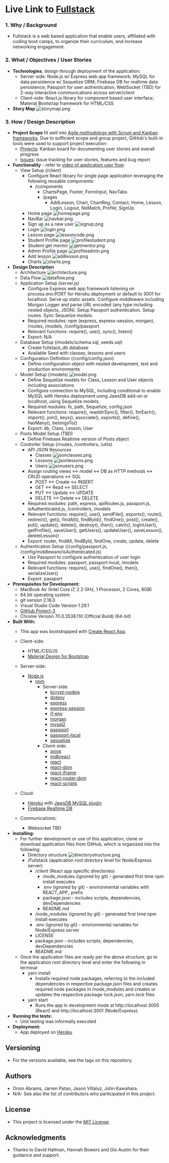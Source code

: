 # Live Link to [Fullstack](https://fullstack-network.herokuapp.com/)
### 1. Why / Background
  * Fullstack is a web based application that enable users, affiliated with coding boot camps, to organize their curriculum, and increase networking engagement.
 ### 2. What / Objectives / User Stories
  * **Technologies**, design through deployment of the application:
    * Server-side: Node.js w/ Express web app framework; MySQL for data persistence w/ Sequelize ORM; Firebase DB for realtime data persistence; Passport for user authentication; WebSocket (TBD) for 2-way interactive communications across server/client 
    * Client-side: React.js library for component based user interface; Material Bootstrap framework for HTML/CSS
  * **Story Map** ![storymap.png](client/public/assets/readmelinks/storymap.png "Story Map")
 ### 3. How / Design Description
  * **Project Scope** fit well into [Agile methodology with Scrum and Kanban frameworks](https://en.wikipedia.org/wiki/Agile_software_development). Due to sufficient scope and group project, GitHub's built-in tools were used to support project execution:
    * [Projects](https://github.com/OrionAbrams/Project-3/projects/1): Kanban board for documenting user stories and overall progress
    * [Issues](https://github.com/OrionAbrams/Project-3/issues): Issue tracking for user stories, features and bug report
  * **Functionality** - refer to [video of application user flow](https://drive.google.com/drive/folders/1wj_yyX_CARBAoKz1-fLkkAp_YyxgihzD?usp=sharing):
    * View Setup (/client)
      * Configure React library for single page application leveraging the following reusable components:
        * /components
          * ChartsPage, Footer, FormInput, NavTabs
          * /pages
            * AddLesson, Chart, ChartReg, Contact, Home, Lesson, Login, Logout, NoMatch, Profile, SignUp
      * Home page ![homepage.png](client/public/assets/readmelinks/homepage.png "homepage")
      * NavBar ![navbar.png](client/public/assets/readmelinks/navbar.png "navbar")
      * Sign up as a new user ![signup.png](client/public/assets/readmelinks/signup.png "signup")
      * Login ![login.png](client/public/assets/readmelinks/login.png "login")
      * Lesson page ![lessoncode.png](client/public/assets/readmelinks/lessoncode.png "lessoncode")
      * Student Profile page ![profilestudent.png](client/public/assets/readmelinks/profilestudent.png "profilestudent")
      * Student get mentor ![getmentor.png](client/public/assets/readmelinks/getmentor.png "getmentor")
      * Admin Profile page ![profileadmin.png](client/public/assets/readmelinks/profileadmin.png "profileadmin")
      * Add lesson ![addlesson.png](client/public/assets/readmelinks/addlesson.png "addlesson")
      * Charts ![charts.png](client/public/assets/readmelinks/charts.png "charts")
  * **Design Description**
    * Architecture ![architecture.png](client/public/assets/readmelinks/architecture.png "architecture")
    * Data Flow ![dataflow.png](client/public/assets/readmelinks/dataflow.png "dataflow")
    * Application Setup (server.js)
      * Configure Express web app framework listening on process.env.PORT for Heroku deployment or default to 3001 for localhost. Serve up static assets. Configure middleware including Morgan Logger and parse URL encoded (any type including nested objects, JSON). Setup Passport authentication. Setup routes. Sync Sequelize models.
      * Required modules: npm (express, express-session, morgan), /routes, /models, /config/passport
      * Relevant functions: require(), use(), sync(), listen()
      * Export: N/A
    * Database Setup (/models/schema.sql, seeds.sql)
      * Create fullstack_db database
      * Available Seed with classes, lessons and users
    * Configuration Definition (/config/config.json)
      * Define configuration object with nested development, test and production environments
    * Model Setup (/models) ![model.png](client/public/assets/readmelinks/model.png "model")
      * Define Sequelize models for Class, Lesson and User objects including associations
      * Configure connection to MySQL, including conditional to enable MySQL with Heroku deployment using JawsDB add-on or localhost, using Sequelize models.
      * Required modules: fs, path, Sequelize, config.json
      * Relevant functions: require(), readdirSync(), filter(), forEach(), import(), join(), keys(), associate(), exports(), define(), hasMany(), belongsTo()
      * Export: db, Class, Lesson, User
    * Posts Model Setup (TBD)
      * Define Firebase Realtime version of Posts object
    * Controller Setup (/routes, /controllers, /utils)
      * API JSON Resources
        * Classes ![jsonclasses.png](client/public/assets/readmelinks/jsonclasses.png "jsonclasses")
        * Lessons ![jsonlessons.png](client/public/assets/readmelinks/jsonlessons.png "jsonlessons")
        * Users ![jsonusers.png](client/public/assets/readmelinks/jsonusers.png "jsonusers")
      * Assign routing views <-> model <-> DB as HTTP methods <-> CRUD operations <-> SQL
        * POST <-> Create <-> INSERT
        * GET <-> Read <-> SELECT
        * PUT <-> Update <-> UPDATE
        * DELETE <-> Delete <-> DELETE
      * Required modules: path, express, apiRoutes.js, passport.js, isAuthenticated.js, /controllers, /models
      * Relevant functions: require(), use(), sendFile(), exports(), route(), redirect(), get(), findAll(), findById(), findOne(), post(), create(), put(), update(), delete(), destroy(), then(), catch(), loginUser(), getProfile(), saveUser(), getUsers(), updateUser(), saveLesson(), deleteLesson()
      * Export: router, findAll, findById, findOne, create, update, delete
    * Authentication Setup (/config/passport.js, /config/middleware/isAuthenticated.js)
      * Use Passport to configure authentication of user login
      * Required modules: passport, passport-local, /models
      * Relevant functions: require(), use(), findOne(), then(), serializeUser()
      * Export: passport
  * **Prerequisites for Development:**
    * MacBook Air (Intel Core i7, 2.2 GHz, 1 Processor, 2 Cores, 8GB)
    * 64 bit operating system 
    * git version 2.18.0
    * Visual Studio Code Version 1.29.1
    * [GitHub Project-3](https://github.com/OrionAbrams/Project-3)
    * Chrome Version 70.0.3538.110 (Official Build) (64-bit)
  * **Built With:**
    * This app was bootstrapped with [Create React App](https://github.com/facebook/create-react-app).
    * Client-side:
      * HTML/CSS/JS
      * [Material Design for Bootstrap](https://fezvrasta.github.io/bootstrap-material-design/docs/4.0/getting-started/introduction/)
    * Server-side:
      * [Node.js](https://nodejs.org/docs/latest/api/documentation.html)
        * [npm](https://www.npmjs.com/)
          * Server-side:
            * [bcrypt-nodejs](https://www.npmjs.com/package/bcrypt-nodejs)
            * [dotenv](https://www.npmjs.com/package/dotenv)
            * [express](https://www.npmjs.com/package/express)
            * [express-session](https://www.npmjs.com/package/express-session)
            * [if-env](https://www.npmjs.com/package/if-env)
            * [morgan](https://www.npmjs.com/package/morgan)
            * [mysql2](https://www.npmjs.com/package/mysql2)
            * [passport](https://www.npmjs.com/package/passport)
            * [passport-local](https://www.npmjs.com/package/passport-local)
            * [sequelize](https://www.npmjs.com/package/sequelize)
          * Client-side:
            * [axios](https://www.npmjs.com/package/axios)
            * [mdbreact](https://www.npmjs.com/package/mdbreact)
            * [react](https://www.npmjs.com/package/react)
            * [react-dom](https://www.npmjs.com/package/react-dom)
            * [react-iframe](https://www.npmjs.com/package/react-iframe)
            * [react-router-dom](https://www.npmjs.com/package/react-router-dom)
            * [react-scripts](https://www.npmjs.com/package/react-scripts)
          
    * Cloud:
      * [Heroku](https://devcenter.heroku.com/articles/getting-started-with-nodejs) with [JawsDB MySQL plugin](https://devcenter.heroku.com/articles/jawsdb)
      * [Firebase Realtime DB](https://firebase.google.com/docs/web/setup)
    * Communications:
      * Websocket TBD
  * **Installing:**
    * For further development or use of this application, clone or download application files from GitHub, which is organized into the following: 
      * Directory structure ![directorystructure.png](client/public/assets/readmelinks/directorystructure.png "directorystructure")
      * /Fullstack (application root directory level for Node/Express server)
        * /client (React app specific directories)
          * /node_modules (ignored by git) - generated first time npm install executes
          * .env (ignored by git) - environmental variables with REACT_APP_ prefix
          * package.json - includes scripts, dependencies, devDependencies
          * README.md
        * /node_modules (ignored by git) - generated first time npm install executes
        * .env (ignored by git) - environmental variables for Node/Express server
        * LICENSE
        * package.json - includes scripts, dependencies, devDependencies
        * README.md
    * Once the application files are ready per the above structure, go to the application root directory level and enter the following in terminal:
      * yarn install
        * Installs required node packages, referring to the included dependencies in respective package.json files and creates required node packages in /node_modules and creates or updates the respective package-lock.json, yarn.lock files.
      * yarn start
        * Runs the app in development mode at http://localhost:3000 (React) and http://localhost:3001 (Node/Express).
  * **Running the tests:**
    * Unit testing was informally executed
  * **Deployment:**
    * App deployed on [Heroku](https://fullstack-network.herokuapp.com/)
 ## Versioning
  * For the versions available, see the tags on this repository.
 ## Authors
  * Orion Abrams, Jarren Patao, Jason Villaluz, John Kawahara.
  * N/A- See also the list of contributors who participated in this project.
 ## License
  * This project is licensed under the [MIT License](LICENSE).
 ## Acknowledgments
  * Thanks to David Hallinan, Hannah Bowers and Glo Austin for their guidance and support.
